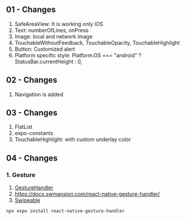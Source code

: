 ## 01 - Changes
1. SafeAreaView: It is working only IOS
2. Text: numberOfLines, onPress
3. Image: local and network image
4. TouchableWithoutFeedback, TouchableOpacity, TouchableHighlight
5. Button: Customized alert
6. Platform specific style: Platform.OS === "android" ? StatusBar.currentHeight : 0,

## 02 - Changes
1. Navigation is added

## 03 - Changes
1. FlatList
2. expo-constants
3. TouchableHighlight: with custom underlay color

## 04 - Changes
### 1. Gesture
1. [GestureHandler](https://docs.expo.dev/versions/latest/sdk/gesture-handler/)
2. https://docs.swmansion.com/react-native-gesture-handler/
3. [Swipeable](https://docs.swmansion.com/react-native-gesture-handler/docs/api/components/swipeable)
```shell
npx expo install react-native-gesture-handler
```
